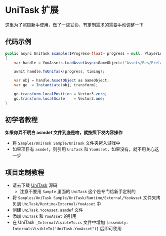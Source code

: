 # UniTask 扩展

这里为了照顾新手使用，做了一些妥协，有定制需求的需要手动调整一下

## 代码示例

```csharp
public async UniTask Example(IProgress<float> progress = null, PlayerLoopTiming timing = PlayerLoopTiming.Update)
{
    var handle = YooAssets.LoadAssetAsync<GameObject>("Assets/Res/Prefabs/  TestImg.prefab");

    await handle.ToUniTask(progress, timing);

    var obj = handle.AssetObject as GameObject;
    var go  = Instantiate(obj, transform);

    go.transform.localPosition = Vector3.zero;
    go.transform.localScale    = Vector3.one;
}
```

## 初学者教程

**如果你弄不明白 asmdef 文件到底是啥，就按照下发内容操作**

- 将 `Samples/UniTask Sample/UniTask` 文件夹拷入游戏中
- 如果项目有 `asmdef`，则引用 `UniTask` 和 `YooAsset`，如果没有，就不用关心这一步


## 项目定制教程

- 请去下载 [UniTask](https://github.com/Cysharp/UniTask) 源码
    - 注意不要用 `Sample` 里面的  `UniTask` 这个是专门给新手定制的
- 将 `Samples/UniTask Sample/UniTask/Runtime/External/YooAsset` 文件夹拷贝到 `UniTask/Runtime/External/YooAsset` 中
- 创建 `UniTask.YooAsset.asmdef` 文件
- 添加 `UniTask` 和 `YooAsset` 的引用 
- 在 UniTask `_InternalVisibleTo.cs` 文件中增加 `[assembly: InternalsVisibleTo("UniTask.YooAsset")]` 后即可使用

